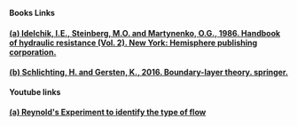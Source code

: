 <b>Books Links</b><br>
#### <a href="https://www.google.co.in/books/edition/Boundary_Layer_Theory/bOUyDQAAQBAJ"> (a) Idelchik, I.E., Steinberg, M.O. and Martynenko, O.G., 1986. Handbook of hydraulic resistance (Vol. 2). New York: Hemisphere publishing corporation.</a><br>
#### <a href="https://www.google.co.in/books/edition/Boundary_Layer_Theory/bOUyDQAAQBAJ?hl=en&gbpv=1&dq=Determination+of+Friction+Coefficient+of+pipe+at+various+Flow+Conditions+(Reynold%E2%80%99s+Number)+books&printsec=frontcover">(b) Schlichting, H. and Gersten, K., 2016. Boundary-layer theory. springer.</a><br>

<b>Youtube links</b><br> 
#### <a href="https://youtu.be/KDCtmq3q6_c?si=DJ-2UmrBj8JHH0Xn">  (a) Reynold's Experiment to identify the type of flow</a><br>

